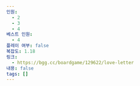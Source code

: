 ```yaml
---
인원:
  - 2
  - 3
  - 4
베스트 인원:
  - 4
플레이 여부: false
복잡도: 1.18
링크:
  - https://bgg.cc/boardgame/129622/love-letter
내용: false
tags: []
---
```

